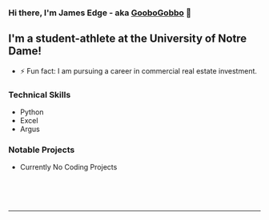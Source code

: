 ### Hi there, I'm James Edge - aka [GooboGobbo][website] 👋

## I'm a student-athlete at the University of Notre Dame!

- ⚡ Fun fact: I am pursuing a career in commercial real estate investment.
### Technical Skills
- Python
- Excel
- Argus

### Notable Projects
- Currently No Coding Projects

<br />
<br />
<br />

---

[website]: https://www.linkedin.com/in/jamesdedge/


